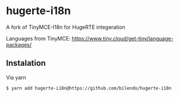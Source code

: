 # hugerte-i18n

A fork of TinyMCE-I18n for HugeRTE integeration

Languages from TinyMCE: https://www.tiny.cloud/get-tiny/language-packages/

## Instalation

Via yarn

```bash
$ yarn add hugerte-i18n@https://github.com/bilendo/hugerte-i18n
```
